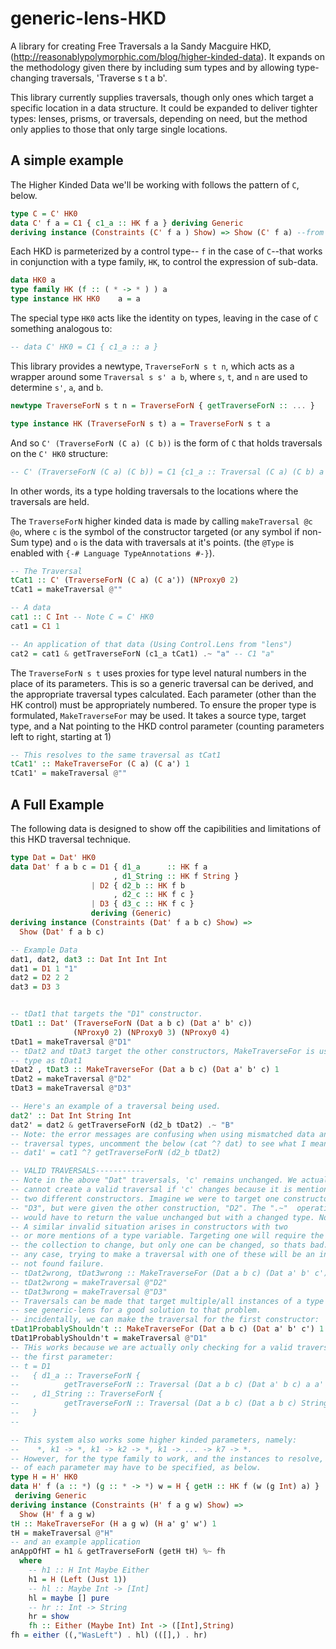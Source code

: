 # generic-lens-HKD

A library for creating Free Traversals a la Sandy Macguire HKD,
(http://reasonablypolymorphic.com/blog/higher-kinded-data). It expands
on the methodology given there by including sum types and by allowing type-
changing traversals, 'Traverse s t a b'. 

This library currently supplies traversals, though only ones which target a specific location in a data structure. It
could be expanded to deliver tighter types: lenses, prisms, or traversals,
depending on need, but the method only applies to those that only targe single locations.

## A simple example

The Higher Kinded Data we'll be working with follows the pattern of ```C```, below. 

```haskell
type C = C' HK0
data C' f a = C1 { c1_a :: HK f a } deriving Generic
deriving instance (Constraints (C' f a ) Show) => Show (C' f a) --from package "one-liner"
```
Each HKD is parmeterized by a control type--
```f``` in the case of ```C```--that works in conjunction with a type family, ```HK```, to control the expression of sub-data.

```haskell
data HK0 a
type family HK (f :: ( * -> * ) ) a
type instance HK HK0    a = a
```

The special type ```HK0``` acts like the identity on types, leaving in the case of ```C``` something analogous to:
```haskell
-- data C' HK0 = C1 { c1_a :: a }
```

This library provides a newtype, ```TraverseForN s t n```, which acts as a wrapper around some ```Traversal s s' a b```, where 
```s```, ```t```, and ```n``` are used to determine ```s'```, ```a```, and ```b```. 

```haskell
newtype TraverseForN s t n = TraverseForN { getTraverseForN :: ... }

type instance HK (TraverseForN s t) a = TraverseForN s t a
```

And so ```C' (TraverseForN (C a) (C b))``` is the form of ```C``` that holds traversals on the ```C' HK0``` structure:
```haskell
-- C' (TraverseForN (C a) (C b)) = C1 {c1_a :: Traversal (C a) (C b) a b}
```
In other words, its a type holding traversals to the locations where the traversals are held.

The ```TraverseForN``` higher kinded data is made by calling ```makeTraversal @c @o```, where ```c```
is the symbol of the constructor targeted (or any symbol if non-Sum
type) and ```o``` is the data with traversals at it's points. (the ```@Type``` is enabled with 
```{-# Language TypeAnnotations #-}```).

```haskell
-- The Traversal
tCat1 :: C' (TraverseForN (C a) (C a')) (NProxy0 2)
tCat1 = makeTraversal @""

-- A data
cat1 :: C Int -- Note C = C' HK0
cat1 = C1 1

-- An application of that data (Using Control.Lens from "lens")
cat2 = cat1 & getTraverseForN (c1_a tCat1) .~ "a" -- C1 "a"
```

The ```TraverseForN s t``` uses proxies for type level natural numbers in the place of its parameters. This is so a generic
traversal can be derived, and the appropriate traversal types calculated. Each parameter (other than the HK control) must
be appropriately numbered. To ensure the proper type is formulated, ```MakeTraverseFor``` may be used. It takes a source 
type, target type, and a Nat pointing to the HKD control parameter (counting parameters left to right, starting at 1)

```haskell
-- This resolves to the same traversal as tCat1
tCat1' :: MakeTraverseFor (C a) (C a') 1
tCat1' = makeTraversal @""
```

## A Full Example

The following data is designed to show off the capibilities and limitations of this HKD traversal technique.

```haskell
type Dat = Dat' HK0
data Dat' f a b c = D1 { d1_a      :: HK f a
                       , d1_String :: HK f String }
                  | D2 { d2_b :: HK f b
                       , d2_c :: HK f c }
                  | D3 { d3_c :: HK f c }
                  deriving (Generic)
deriving instance (Constraints (Dat' f a b c) Show) =>
  Show (Dat' f a b c)

-- Example Data
dat1, dat2, dat3 :: Dat Int Int Int
dat1 = D1 1 "1"
dat2 = D2 2 2
dat3 = D3 3


-- tDat1 that targets the "D1" constructor.
tDat1 :: Dat' (TraverseForN (Dat a b c) (Dat a' b' c))
              (NProxy0 2) (NProxy0 3) (NProxy0 4)
tDat1 = makeTraversal @"D1"
-- tDat2 and tDat3 target the other constructors, MakeTraverseFor is used, but resolves to the same
-- type as tDat1
tDat2 , tDat3 :: MakeTraverseFor (Dat a b c) (Dat a' b' c) 1
tDat2 = makeTraversal @"D2"
tDat3 = makeTraversal @"D3"

-- Here's an example of a traversal being used.
dat2' :: Dat Int String Int
dat2' = dat2 & getTraverseForN (d2_b tDat2) .~ "B"
-- Note: the error messages are confusing when using mismatched data and
-- traversal types, uncomment the below (cat ^? dat) to see what I mean.
-- dat1' = cat1 ^? getTraverseForN (d2_b tDat2)

-- VALID TRAVERSALS-----------
-- Note in the above "Dat" traversals, 'c' remains unchanged. We actually
-- cannot create a valid traversal if 'c' changes because it is mentioned in
-- two different constructors. Imagine we were to target one constructor,
-- "D3", but were given the other construction, "D2". The ".~"  operation
-- would have to return the value unchanged but with a changed type. Not good!
-- A similar invalid situation arises in constructors with two
-- or more mentions of a type variable. Targeting one will require the type of
-- the collection to change, but only one can be changed, so thats bad. In
-- any case, trying to make a traversal with one of these will be an instance
-- not found failure.
-- tDat2wrong, tDat3wrong :: MakeTraverseFor (Dat a b c) (Dat a' b' c') 1
-- tDat2wrong = makeTraversal @"D2"
-- tDat3wrong = makeTraversal @"D3"
-- Traversals can be made that target multiple/all instances of a type variable
-- see generic-lens for a good solution to that problem.
-- incidentally, we can make the traversal for the first constructor:
tDat1ProbablyShouldn't :: MakeTraverseFor (Dat a b c) (Dat a' b' c') 1
tDat1ProbablyShouldn't = makeTraversal @"D1"
-- THis works because we are actually only checking for a valid traversal of
-- the first parameter:
-- t = D1
--   { d1_a :: TraverseForN {
--          getTraverseForN :: Traversal (Dat a b c) (Dat a' b c) a a' }
--   , d1_String :: TraverseForN {
--          getTraverseForN :: Traversal (Dat a b c) (Dat a b c) String String }
--   }
--

-- This system also works some higher kinded parameters, namely:
--    *, k1 -> *, k1 -> k2 -> *, k1 -> ... -> k7 -> *.
-- However, for the type family to work, and the instances to resolve, the kind
-- of each parameter may have to be specified, as below.
type H = H' HK0
data H' f (a :: *) (g :: * -> *) w = H { getH :: HK f (w (g Int) a) }
 deriving Generic
deriving instance (Constraints (H' f a g w) Show) =>
  Show (H' f a g w)
tH :: MakeTraverseFor (H a g w) (H a' g' w') 1
tH = makeTraversal @"H"
-- and an example application
anAppOfHT = h1 & getTraverseForN (getH tH) %~ fh
  where
    -- h1 :: H Int Maybe Either
    h1 = H (Left (Just 1))
    -- hl :: Maybe Int -> [Int]
    hl = maybe [] pure
    -- hr :: Int -> String
    hr = show
    fh :: Either (Maybe Int) Int -> ([Int],String)
fh = either ((,"WasLeft") . hl) (([],) . hr)
```
